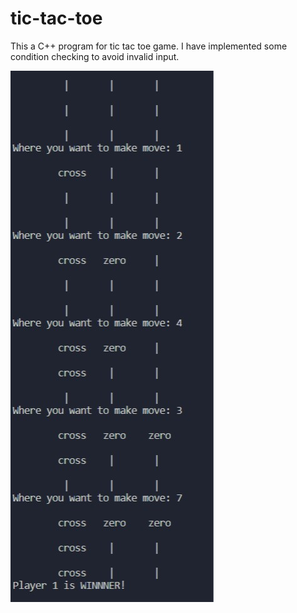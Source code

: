 # tic-tac-toe

This a C++ program for tic tac toe game.
I have implemented some condition checking to avoid invalid input.

![demo image](https://github.com/theshubhagrwl/tic-tac-toe/blob/master/tic-tac-toe%20image.jpg)
